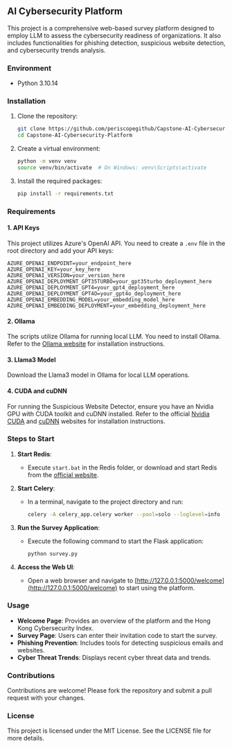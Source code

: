 
## AI Cybersecurity Platform

This project is a comprehensive web-based survey platform designed to employ LLM to assess the cybersecurity readiness of organizations. It also includes functionalities for phishing detection, suspicious website detection, and cybersecurity trends analysis. 

### Environment
- Python 3.10.14

### Installation

1. Clone the repository:
    ```sh
    git clone https://github.com/periscopegithub/Capstone-AI-Cybersecurity-Platform.git
    cd Capstone-AI-Cybersecurity-Platform
    ```

2. Create a virtual environment:
    ```sh
    python -m venv venv
    source venv/bin/activate  # On Windows: venv\Scripts\activate
    ```

3. Install the required packages:
    ```sh
    pip install -r requirements.txt
    ```

### Requirements

#### 1. API Keys
This project utilizes Azure's OpenAI API. You need to create a `.env` file in the root directory and add your API keys:

```
AZURE_OPENAI_ENDPOINT=your_endpoint_here
AZURE_OPENAI_KEY=your_key_here
AZURE_OPENAI_VERSION=your_version_here
AZURE_OPENAI_DEPLOYMENT_GPT35TURBO=your_gpt35turbo_deployment_here
AZURE_OPENAI_DEPLOYMENT_GPT4=your_gpt4_deployment_here
AZURE_OPENAI_DEPLOYMENT_GPT4O=your_gpt4o_deployment_here
AZURE_OPENAI_EMBEDDING_MODEL=your_embedding_model_here
AZURE_OPENAI_EMBEDDING_DEPLOYMENT=your_embedding_deployment_here

```

#### 2. Ollama
The scripts utilize Ollama for running local LLM. You need to install Ollama. Refer to the [Ollama website](https://ollama.com/) for installation instructions.

#### 3. Llama3 Model
Download the Llama3 model in Ollama for local LLM operations.

#### 4. CUDA and cuDNN
For running the Suspicious Website Detector, ensure you have an Nvidia GPU with CUDA toolkit and cuDNN installed. Refer to the official [Nvidia CUDA](https://developer.nvidia.com/cuda-toolkit) and [cuDNN](https://developer.nvidia.com/cudnn) websites for installation instructions.

### Steps to Start

1. **Start Redis**:
   - Execute `start.bat` in the Redis folder, or download and start Redis from the [official website](https://redis.io/).

2. **Start Celery**:
   - In a terminal, navigate to the project directory and run:
     ```sh
     celery -A celery_app.celery worker --pool=solo --loglevel=info
     ```

3. **Run the Survey Application**:
   - Execute the following command to start the Flask application:
     ```sh
     python survey.py
     ```

4. **Access the Web UI**:
   - Open a web browser and navigate to [http://127.0.0.1:5000/welcome](http://127.0.0.1:5000/welcome) to start using the platform.

### Usage

- **Welcome Page**: Provides an overview of the platform and the Hong Kong Cybersecurity Index.
- **Survey Page**: Users can enter their invitation code to start the survey.
- **Phishing Prevention**: Includes tools for detecting suspicious emails and websites.
- **Cyber Threat Trends**: Displays recent cyber threat data and trends.

### Contributions

Contributions are welcome! Please fork the repository and submit a pull request with your changes.

### License

This project is licensed under the MIT License. See the LICENSE file for more details.
